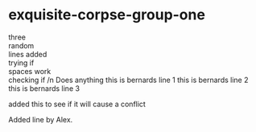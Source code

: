 # exquisite-corpse-group-one

three<br/>
random<br/> 
lines added<br/>
trying if  
spaces work  
checking if /n 
Does anything
this is bernards line 1
this is bernards line 2
this is bernards line 3

added this to see if it will cause a conflict


Added line by Alex.
